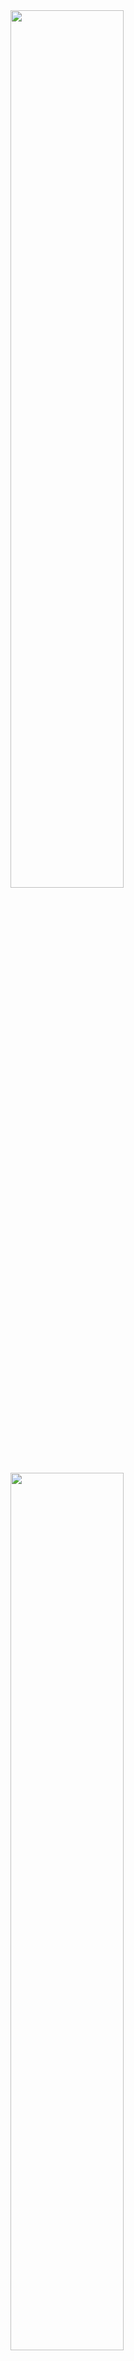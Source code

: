 <div>
  <img width="60%" src="https://raw.githubusercontent.com/wesleydmscn/fcc-coding-interview-prep/main/.github/logo-white.svg?raw=true#gh-dark-mode-only">
  <img width="60%" src="https://raw.githubusercontent.com/wesleydmscn/fcc-coding-interview-prep/main/.github/logo-dark.svg?raw=true#gh-light-mode-only">
  <p>My solutions for freeCodeCamp Coding Interview Prep.</p>
  <p>
    <a href="./algorithms">Algorithms</a> · 
    <a href="./data-structures">Data Structures</a> · 
    <a href="./rosetta-code">Rosetta Code</a> · 
    <a href="./take-home-projects">Take Home Projects</a> · 
    <a href="./LICENSE">License</a>
  </p>
</div>